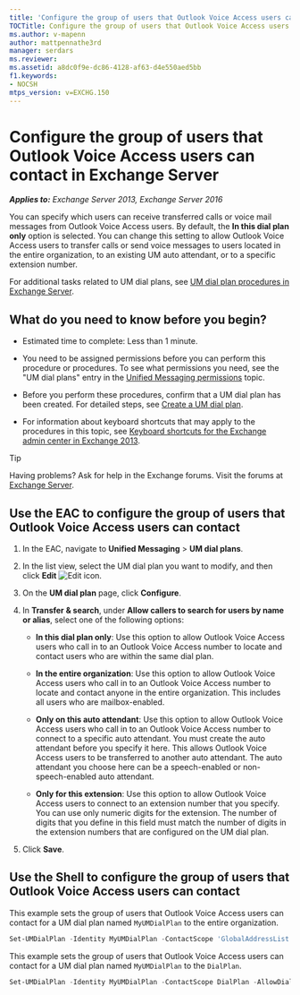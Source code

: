 ```yaml
---
title: 'Configure the group of users that Outlook Voice Access users can contact: Exchange 2013 Help'
TOCTitle: Configure the group of users that Outlook Voice Access users can contact
ms.author: v-mapenn
author: mattpennathe3rd
manager: serdars
ms.reviewer:
ms.assetid: a8dc0f9e-dc86-4128-af63-d4e550aed5bb
f1.keywords:
- NOCSH
mtps_version: v=EXCHG.150
---
```


# Configure the group of users that Outlook Voice Access users can contact in Exchange Server

_**Applies to:** Exchange Server 2013, Exchange Server 2016_

You can specify which users can receive transferred calls or voice mail messages from Outlook Voice Access users. By default, the **In this dial plan only** option is selected. You can change this setting to allow Outlook Voice Access users to transfer calls or send voice messages to users located in the entire organization, to an existing UM auto attendant, or to a specific extension number.

For additional tasks related to UM dial plans, see [UM dial plan procedures in Exchange Server](um-dial-plan-procedures-exchange-2013-help.md).

## What do you need to know before you begin?

- Estimated time to complete: Less than 1 minute.

- You need to be assigned permissions before you can perform this procedure or procedures. To see what permissions you need, see the "UM dial plans" entry in the [Unified Messaging permissions](unified-messaging-permissions-exchange-2013-help.md) topic.

- Before you perform these procedures, confirm that a UM dial plan has been created. For detailed steps, see [Create a UM dial plan](create-um-dial-plan-exchange-2013-help.md).

- For information about keyboard shortcuts that may apply to the procedures in this topic, see [Keyboard shortcuts for the Exchange admin center in Exchange 2013](keyboard-shortcuts-in-the-exchange-admin-center-2013-help.md).

> [!TIP]
> Having problems? Ask for help in the Exchange forums. Visit the forums at [Exchange Server](https://go.microsoft.com/fwlink/p/?linkId=60612).

## Use the EAC to configure the group of users that Outlook Voice Access users can contact

1. In the EAC, navigate to **Unified Messaging** \> **UM dial plans**.

2. In the list view, select the UM dial plan you want to modify, and then click **Edit** ![Edit icon](images/ITPro_EAC_EditIcon.gif).

3. On the **UM dial plan** page, click **Configure**.

4. In **Transfer & search**, under **Allow callers to search for users by name or alias**, select one of the following options:

   - **In this dial plan only**: Use this option to allow Outlook Voice Access users who call in to an Outlook Voice Access number to locate and contact users who are within the same dial plan.

   - **In the entire organization**: Use this option to allow Outlook Voice Access users who call in to an Outlook Voice Access number to locate and contact anyone in the entire organization. This includes all users who are mailbox-enabled.

   - **Only on this auto attendant**: Use this option to allow Outlook Voice Access users who call in to an Outlook Voice Access number to connect to a specific auto attendant. You must create the auto attendant before you specify it here. This allows Outlook Voice Access users to be transferred to another auto attendant. The auto attendant you choose here can be a speech-enabled or non-speech-enabled auto attendant.

   - **Only for this extension**: Use this option to allow Outlook Voice Access users to connect to an extension number that you specify. You can use only numeric digits for the extension. The number of digits that you define in this field must match the number of digits in the extension numbers that are configured on the UM dial plan.

5. Click **Save**.

## Use the Shell to configure the group of users that Outlook Voice Access users can contact

This example sets the group of users that Outlook Voice Access users can contact for a UM dial plan named `MyUMDialPlan` to the entire organization.

```powershell
Set-UMDialPlan -Identity MyUMDialPlan -ContactScope 'GlobalAddressList' -UMAutoAttendant $null -AllowDialPlanSubscribers $false -AllowExtensions $false
```

This example sets the group of users that Outlook Voice Access users can contact for a UM dial plan named `MyUMDialPlan` to the `DialPlan`.

```powershell
Set-UMDialPlan -Identity MyUMDialPlan -ContactScope DialPlan -AllowDialPlanSubscribers $false -AllowExtensions $false
```
